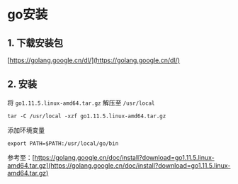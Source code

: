 # go安装

## 1. 下载安装包

[https://golang.google.cn/dl/](https://golang.google.cn/dl/)

## 2. 安装

将 `go1.11.5.linux-amd64.tar.gz` 解压至 `/usr/local`

```shell
tar -C /usr/local -xzf go1.11.5.linux-amd64.tar.gz
```

添加环境变量

```shell
export PATH=$PATH:/usr/local/go/bin
```

参考至：[https://golang.google.cn/doc/install?download=go1.11.5.linux-amd64.tar.gz](https://golang.google.cn/doc/install?download=go1.11.5.linux-amd64.tar.gz)